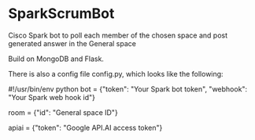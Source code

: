 # SparkScrumBot
Cisco Spark bot to poll each member of the chosen space and post generated answer in the General space

Build on MongoDB and Flask.

There is also a config file config.py, which looks like the following:

#!/usr/bin/env python
bot = {"token": "Your Spark bot token",
       "webhook": "Your Spark web hook id"}

room = {"id": "General space ID"}

apiai = {"token": "Google API.AI access token"}

